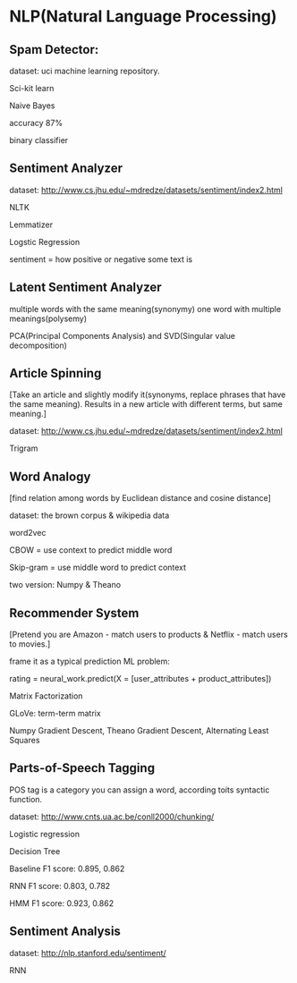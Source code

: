 # NLP(Natural Language Processing)

## Spam Detector:
dataset: uci machine learning repository.

Sci-kit learn

Naive Bayes

accuracy 87%

binary classifier

## Sentiment Analyzer
dataset: http://www.cs.jhu.edu/~mdredze/datasets/sentiment/index2.html

NLTK

Lemmatizer

Logstic Regression

sentiment = how positive or negative some text is

## Latent Sentiment Analyzer
multiple words with the same meaning(synonymy)
one word with multiple meanings(polysemy)

PCA(Principal Components Analysis) and SVD(Singular value decomposition)

## Article Spinning
[Take an article and slightly modify it(synonyms, replace phrases that have the same meaning).
Results in a new article with different terms, but same meaning.]

dataset: http://www.cs.jhu.edu/~mdredze/datasets/sentiment/index2.html

Trigram

## Word Analogy
[find relation among words by Euclidean distance and cosine distance]

dataset: the brown corpus & wikipedia data

word2vec

CBOW = use context to predict middle word

Skip-gram = use middle word to predict context

two version: Numpy & Theano

## Recommender System
[Pretend you are Amazon - match users to products & Netflix - match users to movies.]

frame it as a typical prediction ML problem:

rating = neural_work.predict(X = [user_attributes + product_attributes])

Matrix Factorization

GLoVe: term-term matrix

Numpy Gradient Descent, Theano Gradient Descent, Alternating Least Squares

## Parts-of-Speech Tagging
POS tag is a category you can assign a word, according toits syntactic function.

dataset: http://www.cnts.ua.ac.be/conll2000/chunking/

Logistic regression

Decision Tree 

Baseline F1 score: 0.895, 0.862

RNN F1 score: 0.803, 0.782

HMM F1 score: 0.923, 0.862

## Sentiment Analysis

dataset: http://nlp.stanford.edu/sentiment/

RNN
